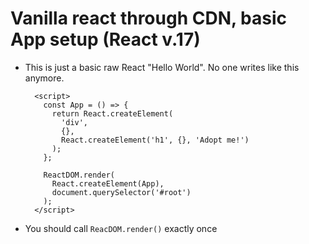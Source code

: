 # Vanilla react through CDN, basic App setup (React v.17)

* This is just a basic raw React "Hello World". No one writes like this anymore.


        <script>
          const App = () => {
            return React.createElement(
              'div',
              {},
              React.createElement('h1', {}, 'Adopt me!')
            );
          };
    
          ReactDOM.render(
            React.createElement(App),
            document.querySelector('#root')
          );
        </script>

* You should call `ReacDOM.render()` exactly once
